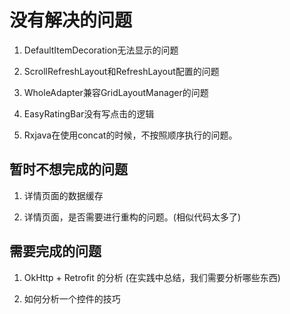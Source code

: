 # 没有解决的问题

1. DefaultItemDecoration无法显示的问题

2. ScrollRefreshLayout和RefreshLayout配置的问题

3. WholeAdapter兼容GridLayoutManager的问题

4. EasyRatingBar没有写点击的逻辑

5. Rxjava在使用concat的时候，不按照顺序执行的问题。


## 暂时不想完成的问题

1. 详情页面的数据缓存

2. 详情页面，是否需要进行重构的问题。(相似代码太多了)

## 需要完成的问题

1. OkHttp + Retrofit 的分析 (在实践中总结，我们需要分析哪些东西)

2. 如何分析一个控件的技巧

